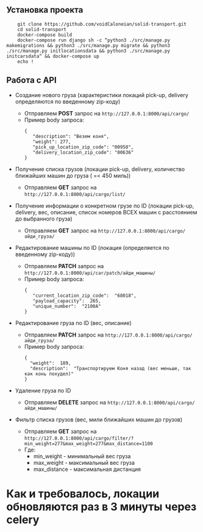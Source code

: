 
## Установка проекта

```code
    git clone https://github.com/voidCaloneian/solid-transport.git
    cd solid-transport
    docker-compose build
    docker-compose run django sh -c “python3 ./src/manage.py makemigrations && python3 ./src/manage.py migrate && python3 ./src/manage.py initlocationsdata && python3 ./src/manage.py initcarsdata“ && docker-compose up 
    echo !
```

## Работа с API

- Создание нового груза (характеристики локаций pick-up, delivery определяются по введенному zip-коду)
    - Отправляем **POST** запрос на ```http://127.0.0.1:8000/api/cargo/```
    - Пример body запроса:
	     ```code
	    {
			"description": "Везем коня",
			"weight": 277,
			"pick_up_location_zip_code": "00950",
			"delivery_location_zip_code": "00636"
		}
		```
	 
- Получение списка грузов (локации pick-up, delivery, количество ближайших машин до груза ( =< 450 миль))
	 -  Отправляем **GET** запрос на ```http://127.0.0.1:8000/api/cargo/list/```
- Получение информации о конкретном грузе по ID (локации pick-up, delivery, вес, описание, список номеров ВСЕХ машин с расстоянием до выбранного груза)
	-  Отправляем **GET** запрос на ```http://127.0.0.1:8000/api/cargo/айди_груза/```
- Редактирование машины по ID (локация (определяется по введенному zip-коду))
	 - Отправляем **PATCH** запрос на  ```http://127.0.0.1:8000/api/car/patch/айди_машины/```
	- Пример  body запроса:
		 ```code
		{
			"current_location_zip_code":  "68018",
			"payload_capacity":  265,
			"unique_number":  "2100A"
		}
		```
- Редактирование груза по ID (вес, описание)
	-  Отправляем **PATCH** запрос  на ```http://127.0.0.1:8000/api/cargo/айди_груза/```
	- Пример body запроса:
	  ```
      {
		"weight":  189,
		"description":  "Транспортируем Коня назад (вес меньше, так как конь похудел)"
	  }
		```
- Удаление груза по ID
  - Отправляем **DELETE** запрос на ```http://127.0.0.1:8000/api/cargo/айди_машины/```
- Фильтр списка грузов (вес, мили ближайших машин до грузов)
	- Отправляем **GET** запрос на ```http://127.0.0.1:8000/api/cargo/filter/?min_weight=277&max_weight=277&max_distance=1100```
	- Где:
		- min_weight - минимальный вес груза
		- max_weight - максимальный вес груза
		- max_distance - максимальная дистанция 
		
	  
# Как и требовалось, локации обновляются раз в 3 минуты через celery
